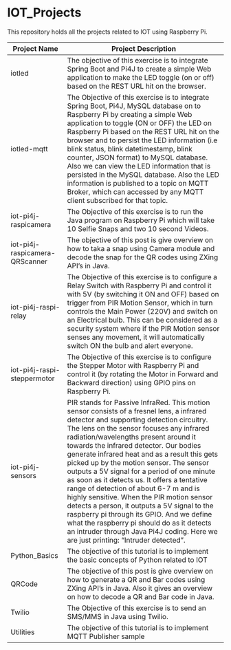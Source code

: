 # IOT_Projects 

This repository holds all the projects related to IOT using Raspberry Pi.

| Project Name  | Project Description |
| ------------- | ------------- |
| iotled  | The objective of this exercise is to integrate Spring Boot and Pi4J to create a simple Web application to make the LED toggle (on or off) based on the REST URL hit on the browser. |
| iotled-mqtt  | The Objective of this exercise is to integrate Spring Boot, Pi4J, MySQL database on to Raspberry Pi by creating a simple Web application to toggle (ON or OFF) the LED on Raspberry Pi based on the REST URL hit on the browser and to persist the LED information (i.e blink status, blink datetimestamp, blink counter, JSON format) to MySQL database. Also we can view the LED information that is persisted in the MySQL database. Also the LED information is published to a topic on MQTT Broker, which can accessed by any MQTT client subscribed for that topic. |
| iot-pi4j-raspicamera  |  The Objective of this exercise is to run the Java program on Raspberry Pi which will take 10 Selfie Snaps and two 10 second Videos. |
| iot-pi4j-raspicamera-QRScanner  | The objective of this post is give overview on how to taka a snap using Camera module and decode the snap for the QR codes using ZXing API’s in Java. |
| iot-pi4j-raspi-relay  | The Objective of this exercise is to configure a Relay Switch with Raspberry Pi and control it with 5V (by switching it ON and OFF) based on trigger from PIR Motion Sensor, which in turn controls the Main Power (220V) and switch on an Electrical bulb. This can be considered as a security system where if the PIR Motion sensor senses any movement, it will automatically switch ON the bulb and alert everyone. |
| iot-pi4j-raspi-steppermotor  | The Objective of this exercise is to configure the Stepper Motor with Raspberry Pi and control it (by rotating the Motor in Forward and Backward direction) using GPIO pins on Raspberry Pi.  |
| iot-pi4j-sensors  | PIR stands for Passive InfraRed. This motion sensor consists of a fresnel lens, a infrared detector and supporting detection circuitry. The lens on the sensor focuses any infrared radiation/wavelengths present around it towards the infrared detector. Our bodies generate infrared heat and as a result this gets picked up by the motion sensor. The sensor outputs a 5V signal for a period of one minute as soon as it detects us. It offers a tentative range of detection of about 6-7 m and is highly sensitive. When the PIR motion sensor detects a person, it outputs a 5V signal to the raspberry pi through its GPIO. And we define what the raspberry pi should do as it detects an intruder through Java Pi4J coding. Here we are just printing: “Intruder detected”. |
| Python_Basics  | The objective of this tutorial is to implement the basic concepts of Python related to IOT   |
| QRCode  | The objective of this post is give overview on how to generate a QR and Bar codes using ZXing API’s in Java. Also it gives an overview on how to decode a QR and Bar code in Java.  |
| Twilio  | The Objective of this exercise is to send an SMS/MMS in Java using Twilio.  |
| Utilities  | The objective of this tutorial is to implement MQTT Publisher sample  |
